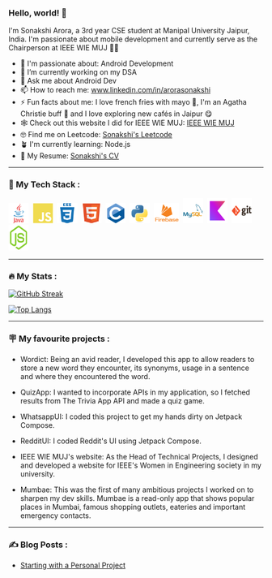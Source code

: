 ### Hello, world! 👋

I'm Sonakshi Arora, a 3rd year CSE student at Manipal University Jaipur, India. I'm passionate about mobile development and currently serve as the Chairperson at IEEE WIE MUJ 👩‍💻

- 💚 I'm passionate about: Android Development
- 🔭 I’m currently working on my DSA 
- 💬 Ask me about Android Dev 
- 📫 How to reach me: www.linkedin.com/in/arorasonakshi
- ⚡ Fun facts about me: I love french fries with mayo 🍟, I'm an Agatha Christie buff 📕 and I love exploring new cafés in Jaipur 😋
- 🕸️ Check out this website I did for IEEE WIE MUJ: [IEEE WIE MUJ](https://wie.ieeemuj.com/)
- 🤓 Find me on Leetcode: [Sonakshi's Leetcode](https://leetcode.com/SonakshiA/)
- 🪴 I'm currently learning: Node.js
- 📝 My Resume: [Sonakshi's CV](https://drive.google.com/file/d/1i2xWq-72gCEpAci6VgvFqLcKHKRtfM12/view?usp=sharing)


---

### 🌟 My Tech Stack :

<div>
  <img src="https://github.com/devicons/devicon/blob/master/icons/java/java-original-wordmark.svg" title="Java" alt="Java" width="40" height="40"/>&nbsp;
  <img src="https://github.com/devicons/devicon/blob/master/icons/javascript/javascript-plain.svg"  title="Javascript" alt="Javascript" width="40" height="40"/>&nbsp
  <img src="https://github.com/devicons/devicon/blob/master/icons/css3/css3-plain-wordmark.svg"  title="CSS3" alt="CSS" width="40" height="40"/>&nbsp;
  <img src="https://github.com/devicons/devicon/blob/master/icons/html5/html5-original.svg" title="HTML5" alt="HTML" width="40" height="40"/>&nbsp;
  <img src="https://github.com/devicons/devicon/blob/master/icons/c/c-original.svg" title="C" alt="C" width="40" height="40"/>&nbsp;
  <img src="https://github.com/devicons/devicon/blob/master/icons/python/python-original.svg" title="Python" alt="Python" width="40" height="40"/>&nbsp;
  <img src="https://github.com/devicons/devicon/blob/master/icons/firebase/firebase-plain-wordmark.svg" title="Firebase" alt="Firebase" width="50" height="40"/>&nbsp;
  <img src="https://github.com/devicons/devicon/blob/master/icons/mysql/mysql-original-wordmark.svg" title="MySQL"  alt="MySQL" width="40" height="50"/>&nbsp;
  <img src="https://github.com/devicons/devicon/blob/master/icons/kotlin/kotlin-original.svg" title="Kotlin"  alt="Kotlin" width="40" height="50"/>&nbsp;
  <img src="https://github.com/devicons/devicon/blob/master/icons/git/git-original-wordmark.svg" title="Git" alt="Git" width="40" height="50"/>&nbsp;
  <img src="https://github.com/devicons/devicon/blob/master/icons/nodejs/nodejs-original.svg" title="Node" alt="Node" width="40" height="50"/>&nbsp;
</div>

---

### :fire: My Stats :
[![GitHub Streak](http://github-readme-streak-stats.herokuapp.com?user=SonakshiA&theme=dark&hide_border=true&date_format=M%20j%5B%2C%20Y%5D)](https://git.io/streak-stats)

[![Top Langs](https://github-readme-stats.vercel.app/api/top-langs/?username=SonakshiA&layout=compact&theme=dark)](https://github.com/anuraghazra/github-readme-stats)

---

### 🪧 My favourite projects :

- Wordict: Being an avid reader, I developed this app to allow readers to store a new word they encounter, its synonyms, usage in a sentence and where they encountered the word.

- QuizApp: I wanted to incorporate APIs in my application, so I fetched results from The Trivia App API and made a quiz game.

- WhatsappUI: I coded this project to get my hands dirty on Jetpack Compose.

- RedditUI: I coded Reddit's UI using Jetpack Compose.

- IEEE WIE MUJ's website: As the Head of Technical Projects, I designed and developed a website for IEEE's Women in Engineering society in my university.

- Mumbae: This was the first of many ambitious projects I worked on to sharpen my dev skills. Mumbae is a read-only app that shows popular places in Mumbai, famous shopping outlets, eateries and important emergency contacts.


---


### :writing_hand: Blog Posts :

- [Starting with a Personal Project](https://medium.com/@ieee.wiemuj/starting-with-a-personal-project-d0781fc0b6bf)

